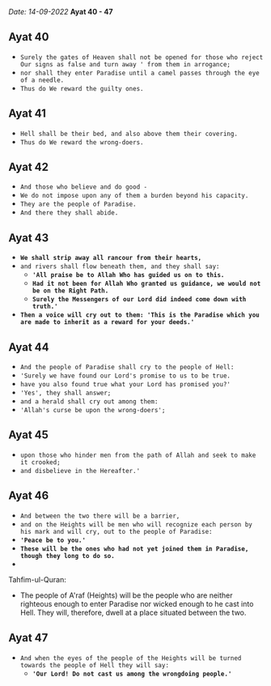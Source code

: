 *Date: 14-09-2022*
**Ayat 40 - 47**


## Ayat 40

- `Surely the gates of Heaven shall not be opened for those who reject Our signs as false and turn away ' from them in arrogance;`
- `nor shall they enter Paradise until a camel passes through the eye of a needle.`
- `Thus do We reward the guilty ones.`

## Ayat 41

- `Hell shall be their bed, and also above them their covering.`
- `Thus do We reward the wrong-doers.`

## Ayat 42

- `And those who believe and do good -`
- `We do not impose upon any of them a burden beyond his capacity.`
- `They are the people of Paradise.`
- `And there they shall abide.`

## Ayat 43

- **`We shall strip away all rancour from their hearts,`**
- `and rivers shall flow beneath them, and they shall say:`
  - **`'All praise be to Allah Who has guided us on to this.`**
  - **`Had it not been for Allah Who granted us guidance, we would not be on the Right Path.`**
  - **`Surely the Messengers of our Lord did indeed come down with truth.'`**
- **`Then a voice will cry out to them: 'This is the Paradise which you are made to inherit as a reward for your deeds.'`**


## Ayat 44

- `And the people of Paradise shall cry to the people of Hell:`
- `'Surely we have found our Lord's promise to us to be true.`
- `have you also found true what your Lord has promised you?'`
- `'Yes', they shall answer;`
- `and a herald shall cry out among them:`
- `'Allah's curse be upon the wrong-doers';`

## Ayat 45

- `upon those who hinder men from the path of Allah and seek to make it crooked;`
- `and disbelieve in the Hereafter.'`

## Ayat 46

- `And between the two there will be a barrier,`
- `and on the Heights will be men who will recognize each person by his mark and will cry, out to the people of Paradise:`
- **`'Peace be to you.'`**
- **`These will be the ones who had not yet joined them in Paradise, though they long to do so.`**
- 
Tahfim-ul-Quran:
- The people of A'raf (Heights) will be the people who are neither righteous enough to enter Paradise nor wicked enough to he cast into Hell. They will, therefore, dwell at a place situated between the two.

## Ayat 47

- `And when the eyes of the people of the Heights will be turned towards the people of Hell they will say:`
  - **`'Our Lord! Do not cast us among the wrongdoing people.'`**